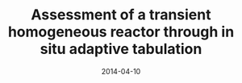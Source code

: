 ---
title: "Assessment of a transient homogeneous reactor through in situ adaptive tabulation"
authors: "A. Cunha Jr and L. F. Figueira da Silva"
journal: "Journal of the Brazilian Society of Mechanical Sciences and Engineering"
year: "2014"
volume: "36"
number: 
pages: "377"
doi: "http://dx.doi.org/10.1007/s40430-013-0080-4"
pdf: "http://dx.doi.org/10.1007/s40430-013-0080-4"
arxiv: 
hal: "https://hal.archives-ouvertes.fr/hal-01438646"
image: "GraphicalAbstract_Paper_2014_BSME.png"
layout: none
date: 2014-04-10
collection: publications
category: manuscripts
permalink: /publications/JournalPaper_2014_BSME_v36_pp377
---